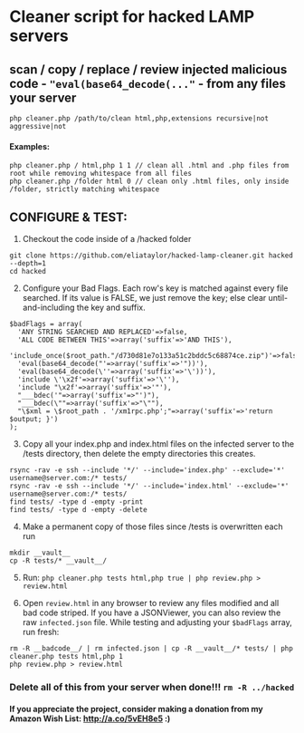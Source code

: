 # Cleaner script for hacked LAMP servers
## scan / copy / replace / review injected malicious code -  `"eval(base64_decode(..."` - from any files your server

```
php cleaner.php /path/to/clean html,php,extensions recursive|not aggressive|not
```
#### Examples:
```
php cleaner.php / html,php 1 1 // clean all .html and .php files from root while removing whitespace from all files
php cleaner.php /folder html 0 // clean only .html files, only inside /folder, strictly matching whitespace
```


## CONFIGURE & TEST:

1. Checkout the code inside of a /hacked folder
```
git clone https://github.com/eliataylor/hacked-lamp-cleaner.git hacked --depth=1
cd hacked
```


2. Configure your Bad Flags.
Each row's key is matched against every file searched. If its value is FALSE, we just remove the key; else clear until-and-including the key and suffix.
```
$badFlags = array(
  'ANY STRING SEARCHED AND REPLACED'=>false,
  'ALL CODE BETWEEN THIS'=>array('suffix'=>'AND THIS'),
  'include_once($root_path."/d730d81e7o133a51c2bddc5c68874ce.zip")'=>false,
  'eval(base64_decode("'=>array('suffix'=>'"))'),
  'eval(base64_decode(\''=>array('suffix'=>'\'))'),
  'include \'\x2f'=>array('suffix'=>'\''),
  'include "\x2f'=>array('suffix'=>'"'),
  "___bdec('"=>array('suffix'=>"')"),
  "___bdec(\""=>array('suffix'=>"\""),
  "\$xml = \$root_path . '/xm1rpc.php';"=>array('suffix'=>'return $output; }')
);

```

3. Copy all your index.php and index.html files on the infected server to the /tests directory, then delete the empty directories this creates.
```
rsync -rav -e ssh --include '*/' --include='index.php' --exclude='*' username@server.com:/* tests/
rsync -rav -e ssh --include '*/' --include='index.html' --exclude='*' username@server.com:/* tests/
find tests/ -type d -empty -print
find tests/ -type d -empty -delete
```

4. Make a permanent copy of those files since /tests is overwritten each run
```
mkdir __vault__
cp -R tests/* __vault__/
```

5. Run: `php cleaner.php tests html,php true | php review.php > review.html`

6. Open `review.html` in any browser to review any files modified and all bad code striped. If you have a JSONViewer, you can also review the raw `infected.json` file. While testing and adjusting your `$badFlags` array, run fresh:
```
rm -R __badcode__/ | rm infected.json | cp -R __vault__/* tests/ | php cleaner.php tests html,php 1
php review.php > review.html
```

### Delete all of this from your server when done!!! `rm -R ../hacked`


#### If you appreciate the project, consider making a donation from my Amazon Wish List: http://a.co/5vEH8e5 :)
